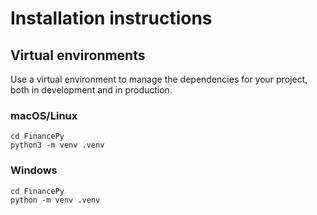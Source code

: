 # Installation instructions

## Virtual environments

Use a virtual environment to manage the dependencies for your project, both in development and in production.

### macOS/Linux

```{shell}
cd FinancePy
python3 -m venv .venv
```

### Windows

```{shell}
cd FinancePy
python -m venv .venv
```
